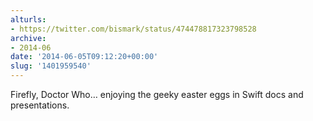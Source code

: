 ```yaml
---
alturls:
- https://twitter.com/bismark/status/474478817323798528
archive:
- 2014-06
date: '2014-06-05T09:12:20+00:00'
slug: '1401959540'
---
```


Firefly, Doctor Who… enjoying the geeky easter eggs in Swift docs and presentations.

